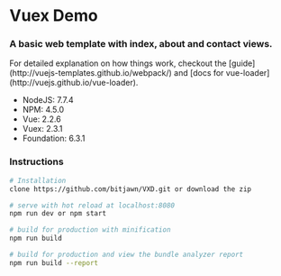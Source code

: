 # Vuex Demo
<h3>A basic web template with index, about and contact views.</h3>

<p>For detailed explanation on how things work, checkout the [guide](http://vuejs-templates.github.io/webpack/) and [docs for vue-loader](http://vuejs.github.io/vue-loader).</p>

<ul>
    <li>NodeJS: 7.7.4</li>
    <li>NPM: 4.5.0</li>
    <li>Vue: 2.2.6</li>
    <li>Vuex: 2.3.1</li>
    <li>Foundation: 6.3.1</li>
</ul>

<h3>Instructions</h3>

```bash
# Installation
clone https://github.com/bitjawn/VXD.git or download the zip

# serve with hot reload at localhost:8080
npm run dev or npm start

# build for production with minification
npm run build

# build for production and view the bundle analyzer report
npm run build --report
```
